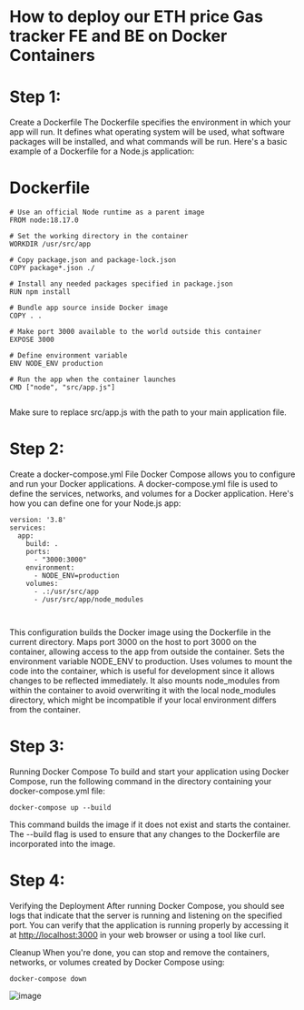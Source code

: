 # How to deploy our ETH price Gas tracker  FE and BE on Docker Containers  

# Step 1: 
Create a Dockerfile The Dockerfile specifies the environment in which your app will run. It defines what operating system will be used, what software packages will be installed, and what commands will be run. Here's a basic example of a Dockerfile for a Node.js application:

# Dockerfile

```
# Use an official Node runtime as a parent image
FROM node:18.17.0

# Set the working directory in the container
WORKDIR /usr/src/app

# Copy package.json and package-lock.json
COPY package*.json ./

# Install any needed packages specified in package.json
RUN npm install

# Bundle app source inside Docker image
COPY . .

# Make port 3000 available to the world outside this container
EXPOSE 3000

# Define environment variable
ENV NODE_ENV production

# Run the app when the container launches
CMD ["node", "src/app.js"]


```

Make sure to replace src/app.js with the path to your main application file.

# Step 2:
 Create a docker-compose.yml File Docker Compose allows you to configure and run your Docker applications. A docker-compose.yml file is used to define the services, networks, and volumes for a Docker application. Here's how you can define one for your Node.js app:

```
version: '3.8'
services:
  app:
    build: .
    ports:
      - "3000:3000"
    environment:
      - NODE_ENV=production
    volumes:
      - .:/usr/src/app
      - /usr/src/app/node_modules



```

This configuration builds the Docker image using the Dockerfile in the current directory. Maps port 3000 on the host to port 3000 on the container, allowing access to the app from outside the container. Sets the environment variable NODE_ENV to production. Uses volumes to mount the code into the container, which is useful for development since it allows changes to be reflected immediately. It also mounts node_modules from within the container to avoid overwriting it with the local node_modules directory, which might be incompatible if your local environment differs from the container.

# Step 3:

 Running Docker Compose To build and start your application using Docker Compose, run the following command in the directory containing your docker-compose.yml file:

```
docker-compose up --build

```

This command builds the image if it does not exist and starts the container. The --build flag is used to ensure that any changes to the Dockerfile are incorporated into the image.

# Step 4: 

Verifying the Deployment After running Docker Compose, you should see logs that indicate that the server is running and listening on the specified port. You can verify that the application is running properly by accessing it at  [http://localhost:3000](http://localhost:3000/)  in your web browser or using a tool like curl.

Cleanup When you're done, you can stop and remove the containers, networks, or volumes created by Docker Compose using:

```
docker-compose down
```

![image](https://github.com/Sherlock2019/assignment-bs/assets/36204380/58434e79-dcaf-4169-9302-4a4b6ff5ab06)

